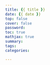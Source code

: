 ```yaml
---
title: {{ title }}
date: {{ date }}
top: false
cover: false
password: 
toc: true
mathjax: true
summary: 
tags: 
categories: 

---
```

